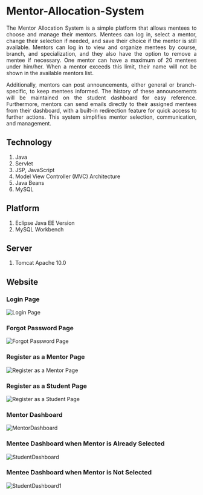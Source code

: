 # Mentor-Allocation-System

<p align="justify">
The Mentor Allocation System is a simple platform that allows mentees to choose and manage their mentors. Mentees can log in, select a mentor, change their selection if needed, and save their choice if the mentor is still available. Mentors can log in to view and organize mentees by course, branch, and specialization, and they also have the option to remove a mentee if necessary. One mentor can have a maximum of 20 mentees under him/her. When a mentor exceeds this limit, their name will not be shown in the available mentors list. 
</p>
<p align="justify">
Additionally, mentors can post announcements, either general or branch-specific, to keep mentees informed. The history of these announcements will be maintained on the student dashboard for easy reference. Furthermore, mentors can send emails directly to their assigned mentees from their dashboard, with a built-in redirection feature for quick access to further actions. This system simplifies mentor selection, communication, and management.
</p>


## Technology 

1. Java
2. Servlet
3. JSP, JavaScript
4. Model View Controller (MVC) Architecture
5. Java Beans
6. MySQL

## Platform

1. Eclipse Java EE Version
2. MySQL Workbench

## Server

1. Tomcat Apache 10.0

## Website 

### Login Page
![Login Page](https://github.com/user-attachments/assets/25f96ff8-61de-463b-95c2-a854e0126e88)

### Forgot Password Page
![Forgot Password Page](https://github.com/user-attachments/assets/dece05c1-0dc9-4eb4-b149-30296476ef85)

### Register as a Mentor Page
![Register as a Mentor Page](https://github.com/user-attachments/assets/50c7f5bd-aad3-496a-9097-adb482aad99c)

### Register as a Student Page
![Register as a Student Page](https://github.com/user-attachments/assets/058dc4a7-e0e3-4d13-9d74-1c8d5b8d07e0)

### Mentor Dashboard
![MentorDashboard](https://github.com/user-attachments/assets/7ade79bc-04b2-4231-88d5-9729e41e9a47)

### Mentee Dashboard when Mentor is Already Selected
![StudentDashboard](https://github.com/user-attachments/assets/cc31a067-312a-425c-bf89-0eb754f9856d)

### Mentee Dashboard when Mentor is Not Selected
![StudentDashboard1](https://github.com/user-attachments/assets/401078dc-7ea6-4375-ade8-8a4bff4c577e)
